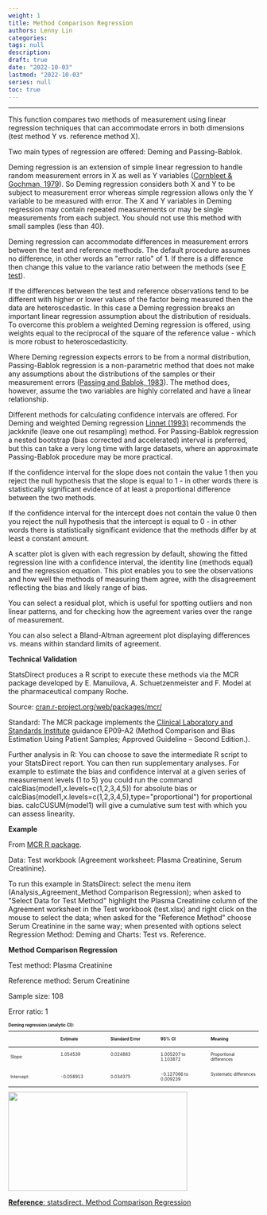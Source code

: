 ```yaml
---
weight: 1
title: Method Comparison Regression
authors: Lenny Lin
categories: 
tags: null
description:
draft: true
date: "2022-10-03"
lastmod: "2022-10-03"
series: null
toc: true
---
```


<!--more-->
---

This function compares two methods of measurement using linear regression techniques that can accommodate errors in both dimensions (test method Y vs. reference method X).  

Two main types of regression are offered: Deming and Passing-Bablok.  

Deming regression is an extension of simple linear regression to handle random measurement errors in X as well as Y variables ([Cornbleet & Gochman, 1979](http://www.clinchem.org/content/25/3/432.long)). So Deming regression considers both X and Y to be subject to measurement error whereas simple regression allows only the Y variable to be measured with error. The X and Y variables in Deming regression may contain repeated measurements or may be single measurements from each subject. You should not use this method with small samples (less than 40).  

Deming regression can accommodate differences in measurement errors between the test and reference methods. The default procedure assumes no difference, in other words an "error ratio" of 1. If there is a difference then change this value to the variance ratio between the methods (see [F test](https://www.statsdirect.com/help/parametric_methods/f_variance_ratio.htm)).  

If the differences between the test and reference observations tend to be different with higher or lower values of the factor being measured then the data are heteroscedastic. In this case a Deming regression breaks an important linear regression assumption about the distribution of residuals. To overcome this problem a weighted Deming regression is offered, using weights equal to the reciprocal of the square of the reference value - which is more robust to heteroscedasticity.  

Where Deming regression expects errors to be from a normal distribution, Passing-Bablok regression is a non-parametric method that does not make any assumptions about the distributions of the samples or their measurement errors ([Passing and Bablok, 1983](http://www.ncbi.nlm.nih.gov/pubmed/6655447)). The method does, however, assume the two variables are highly correlated and have a linear relationship.  

Different methods for calculating confidence intervals are offered. For Deming and weighted Deming regression [Linnet (1993)](http://www.clinchem.org/content/39/3/424.long) recommends the jackknife (leave one out resampling) method. For Passing-Bablok regression a nested bootstrap (bias corrected and accelerated) interval is preferred, but this can take a very long time with large datasets, where an approximate Passing-Bablok procedure may be more practical.  

If the confidence interval for the slope does not contain the value 1 then you reject the null hypothesis that the slope is equal to 1 - in other words there is statistically significant evidence of at least a proportional difference between the two methods.  

If the confidence interval for the intercept does not contain the value 0 then you reject the null hypothesis that the intercept is equal to 0 - in other words there is statistically significant evidence that the methods differ by at least a constant amount.  

A scatter plot is given with each regression by default, showing the fitted regression line with a confidence interval, the identity line (methods equal) and the regression equation. This plot enables you to see the observations and how well the methods of measuring them agree, with the disagreement reflecting the bias and likely range of bias.  

You can select a residual plot, which is useful for spotting outliers and non linear patterns, and for checking how the agreement varies over the range of measurement.  

You can also select a Bland-Altman agreement plot displaying differences vs. means within standard limits of agreement.  

**Technical Validation**  

StatsDirect produces a R script to execute these methods via the MCR package developed by E. Manuilova, A. Schuetzenmeister and F. Model at the pharmaceutical company Roche.  

Source: [cran.r-project.org/web/packages/mcr/](http://cran.r-project.org/web/packages/mcr/)  

Standard: The MCR package implements the [Clinical Laboratory and Standards Institute](http://www.clsi.org/) guidance EP09-A2 (Method Comparison and Bias Estimation Using Patient Samples; Approved Guideline – Second Edition.).  

Further analysis in R: You can choose to save the intermediate R script to your StatsDirect report. You can then run supplementary analyses. For example to estimate the bias and confidence interval at a given series of measurement levels (1 to 5) you could run the command calcBias(model1,x.levels=c(1,2,3,4,5)) for absolute bias or calcBias(model1,x.levels=c(1,2,3,4,5),type="proportional") for proportional bias. calcCUSUM(model1) will give a cumulative sum test with which you can assess linearity.  

**Example**  

From [MCR R package](http://cran.r-project.org/web/packages/mcr).  

Data: Test workbook (Agreement worksheet: Plasma Creatinine, Serum Creatinine).  

To run this example in StatsDirect: select the menu item (Analysis_Agreement_Method Comparison Regression); when asked to "Select Data for Test Method" highlight the Plasma Creatinine column of the Agreement worksheet in the Test workbook (test.xlsx) and right click on the mouse to select the data; when asked for the "Reference Method" choose Serum Creatinine in the same way; when presented with options select Regression Method: Deming and Charts: Test vs. Reference.  

**Method Comparison Regression**  

Test method: Plasma Creatinine  

Reference method: Serum Creatinine  

Sample size: 108  

Error ratio: 1  

 

<table style="width:100%; font-size: 60%">
  <caption style="text-align:left", align = "top"><b>Deming regression (analytic CI): </b></caption>
  <colgroup>
    <col style="width: 20%" /><col style="width: 20%" /><col style="width: 20%" /><col style="width: 20%" /><col style="width: 20%" />
  </colgroup>
  <thead>
  <tr style="text-align:left" class="header">
    <th><p></p></th><th><p>Estimate</p></th><th><p>Standard Error</p></th><th><p>95% CI</p></th><th><p>Meaning</p></th>
  </tr>
  </thead>
  <tbody>
    <tr class="odd">
      <td VALIGN=Middle><p>
      Slope:
      </p></td>
      <td VALIGN=TOP><p>
      1.054539
      </p></td>
      <td VALIGN=TOP><p>
      0.024883
      </p></td>
      <td VALIGN=TOP><p>
      1.005207 to 1.103872
      </p></td>
      <td VALIGN=TOP><p>
      Proportional differences
      </p></td>
    </tr>
    <tr class="even">
      <td><p>
      Intercept:
      </p></td>
      <td><p>-0.058913
      </p></td>
      <td><p>0.034375
      </p></td>
      <td VALIGN=TOP><p>
      -0.127066 to 0.009239
      </p></td>
      <td VALIGN=TOP><p>
      Systematic differences
      </p></td>
    </tr>
  </tbody>
</table>



<img width ="360" height= "200" src = "/docs/images/deming_regression.png" />  

[**Reference**: statsdirect. Method Comparison Regression](https://www.statsdirect.com/help/agreement/mcr.htm)
